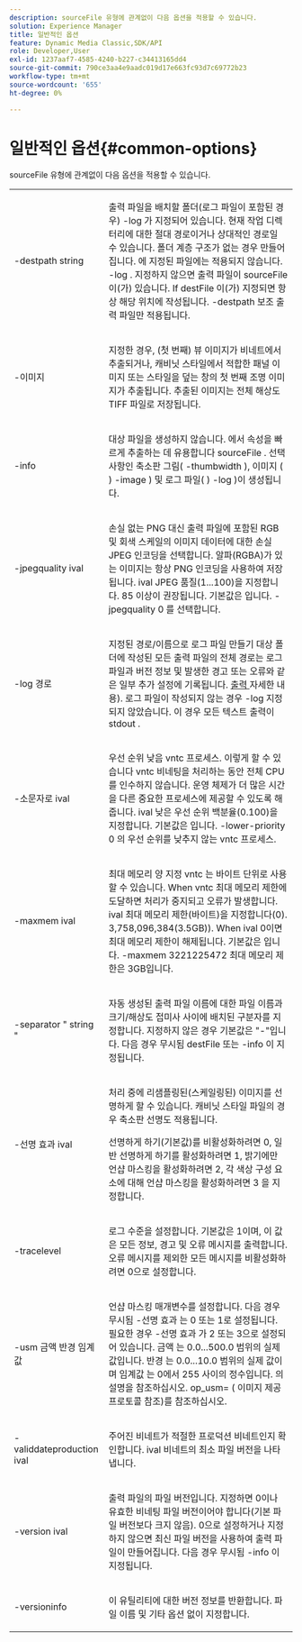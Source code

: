 ```yaml
---
description: sourceFile 유형에 관계없이 다음 옵션을 적용할 수 있습니다.
solution: Experience Manager
title: 일반적인 옵션
feature: Dynamic Media Classic,SDK/API
role: Developer,User
exl-id: 1237aaf7-4585-4240-b227-c34413165dd4
source-git-commit: 790ce3aa4e9aadc019d17e663fc93d7c69772b23
workflow-type: tm+mt
source-wordcount: '655'
ht-degree: 0%

---
```


# 일반적인 옵션{#common-options}

sourceFile 유형에 관계없이 다음 옵션을 적용할 수 있습니다.

<table id="simpletable_3BFC3737C891411D84405CEEF6B19542"> 
 <tr class="strow"> 
  <td class="stentry"> <p> <span class="codeph"> -destpath <span class="varname"> string </span> </span> </p> </td> 
  <td class="stentry"> <p>출력 파일을 배치할 폴더(로그 파일이 포함된 경우) <span class="codeph"> -log </span> 가 지정되어 있습니다. 현재 작업 디렉터리에 대한 절대 경로이거나 상대적인 경로일 수 있습니다. 폴더 계층 구조가 없는 경우 만들어집니다. 에 지정된 파일에는 적용되지 않습니다. <span class="codeph"> -log </span>. 지정하지 않으면 출력 파일이 <span class="varname"> sourceFile </span> 이(가) 있습니다. If <span class="varname"> destFile </span> 이(가) 지정되면 항상 해당 위치에 작성됩니다. <span class="codeph"> -destpath </span> 보조 출력 파일만 적용됩니다. </p> </td> 
 </tr> 
 <tr class="strow"> 
  <td class="stentry"> <p> <span class="codeph"> -이미지 </span> </p> </td> 
  <td class="stentry"> <p>지정한 경우, (첫 번째) 뷰 이미지가 비네트에서 추출되거나, 캐비닛 스타일에서 적합한 패널 이미지 또는 스타일을 덮는 창의 첫 번째 조명 이미지가 추출됩니다. 추출된 이미지는 전체 해상도 TIFF 파일로 저장됩니다. </p> </td> 
 </tr> 
 <tr class="strow"> 
  <td class="stentry"> <p> <span class="codeph"> -info </span> </p> </td> 
  <td class="stentry"> <p>대상 파일을 생성하지 않습니다. 에서 속성을 빠르게 추출하는 데 유용합니다 <span class="varname"> sourceFile </span>. 선택 사항인 축소판 그림( <span class="codeph"> -thumbwidth </span>), 이미지 ( ) <span class="codeph"> -image </span>) 및 로그 파일( ) <span class="codeph"> -log </span>)이 생성됩니다. </p> </td> 
 </tr> 
 <tr class="strow"> 
  <td class="stentry"> <p> <span class="codeph"> -jpegquality <span class="varname"> ival </span> </span> </p> </td> 
  <td class="stentry"> <p>손실 없는 PNG 대신 출력 파일에 포함된 RGB 및 회색 스케일의 이미지 데이터에 대한 손실 JPEG 인코딩을 선택합니다. 알파(RGBA)가 있는 이미지는 항상 PNG 인코딩을 사용하여 저장됩니다. <span class="varname"> ival </span> JPEG 품질(1...100)을 지정합니다. 85 이상이 권장됩니다. 기본값은 입니다. <span class="codeph"> -jpegquality 0 </span>를 선택합니다. </p> </td> 
 </tr> 
 <tr class="strow"> 
  <td class="stentry"> <p> <span class="codeph"> -log <span class="varname"> 경로 </span> </span> </p> </td> 
  <td class="stentry"> <p>지정된 경로/이름으로 로그 파일 만들기 대상 폴더에 작성된 모든 출력 파일의 전체 경로는 로그 파일과 버전 정보 및 발생한 경고 또는 오류와 같은 일부 추가 설정에 기록됩니다. <a href="../../../../ir-api/vntc/utilities/c-ir-vignette-converter-vntc/r-ir-output.md#reference-c51e30b721eb416bb646089f0ac045c5" type="reference" format="dita" scope="local"> 출력 </a> 자세한 내용). 로그 파일이 작성되지 않는 경우 <span class="codeph"> -log </span> 지정되지 않았습니다. 이 경우 모든 텍스트 출력이 <span class="codeph"> stdout </span>. </p> </td> 
 </tr> 
 <tr class="strow"> 
  <td class="stentry"> <p> <span class="codeph"> -소문자로 <span class="varname"> ival </span> </span> </p> </td> 
  <td class="stentry"> <p>우선 순위 낮음 <span class="filepath"> vntc </span> 프로세스. 이렇게 할 수 있습니다 <span class="filepath"> vntc </span> 비네팅을 처리하는 동안 전체 CPU를 인수하지 않습니다. 운영 체제가 더 많은 시간을 다른 중요한 프로세스에 제공할 수 있도록 해줍니다. <span class="varname"> ival </span> 낮은 우선 순위 백분율(0.100)을 지정합니다. 기본값은 입니다. <span class="codeph"> -lower-priority 0 </span>의 우선 순위를 낮추지 않는 <span class="filepath"> vntc </span> 프로세스. </p> </td> 
 </tr> 
 <tr class="strow"> 
  <td class="stentry"> <p> <span class="codeph"> -maxmem <span class="varname"> ival </span> </span> </p> </td> 
  <td class="stentry"> <p>최대 메모리 양 지정 <span class="filepath"> vntc </span> 는 바이트 단위로 사용할 수 있습니다. When <span class="filepath"> vntc </span> 최대 메모리 제한에 도달하면 처리가 중지되고 오류가 발생합니다. <span class="varname"> ival </span> 최대 메모리 제한(바이트)을 지정합니다(0). 3,758,096,384(3.5GB)). When <span class="varname"> ival </span> 0이면 최대 메모리 제한이 해제됩니다. 기본값은 입니다. <span class="codeph"> -maxmem 3221225472 </span>최대 메모리 제한은 3GB입니다. </p> </td> 
 </tr> 
 <tr class="strow"> 
  <td class="stentry"> <p> <span class="codeph"> -separator " <span class="varname"> string </span>" </span> </p> </td> 
  <td class="stentry"> <p>자동 생성된 출력 파일 이름에 대한 파일 이름과 크기/해상도 접미사 사이에 배치된 구분자를 지정합니다. 지정하지 않은 경우 기본값은 "-"입니다. 다음 경우 무시됨 <span class="varname"> destFile </span> 또는 <span class="codeph"> -info </span> 이 지정됩니다. </p> </td> 
 </tr> 
 <tr class="strow"> 
  <td class="stentry"> <p> <span class="codeph"> -선명 효과 <span class="varname"> ival </span> </span> </p> </td> 
  <td class="stentry"> <p>처리 중에 리샘플링된(스케일링된) 이미지를 선명하게 할 수 있습니다. 캐비닛 스타일 파일의 경우 축소판 선명도 적용됩니다. </p> <p>선명하게 하기(기본값)를 비활성화하려면 0, 일반 선명하게 하기를 활성화하려면 1, 밝기에만 언샵 마스킹을 활성화하려면 2, 각 색상 구성 요소에 대해 언샵 마스킹을 활성화하려면 3 을 지정합니다. </p> </td> 
 </tr> 
 <tr class="strow"> 
  <td class="stentry"> <p> <span class="codeph"> -tracelevel </span> </p> </td> 
  <td class="stentry"> <p>로그 수준을 설정합니다. 기본값은 1이며, 이 값은 모든 정보, 경고 및 오류 메시지를 출력합니다. 오류 메시지를 제외한 모든 메시지를 비활성화하려면 0으로 설정합니다. </p> </td> 
 </tr> 
 <tr class="strow"> 
  <td class="stentry"> <p> <span class="codeph"> -usm <span class="varname"> 금액 </span> <span class="varname"> 반경 </span> <span class="varname"> 임계값 </span> </span> </p> </td> 
  <td class="stentry"> <p>언샵 마스킹 매개변수를 설정합니다. 다음 경우 무시됨 <span class="codeph"> -선명 효과 </span> 는 0 또는 1로 설정됩니다. 필요한 경우 <span class="codeph"> -선명 효과 </span> 가 2 또는 3으로 설정되어 있습니다. <span class="varname"> 금액 </span> 는 0.0...500.0 범위의 실제 값입니다. <span class="varname"> 반경 </span> 는 0.0...10.0 범위의 실제 값이며 <span class="varname"> 임계값 </span> 는 0에서 255 사이의 정수입니다. 의 설명을 참조하십시오. <span class="codeph"> op_usm= </span> ( 이미지 제공 프로토콜 참조)를 참조하십시오. </p> </td> 
 </tr> 
 <tr class="strow"> 
  <td class="stentry"> <p> <span class="codeph"> -validdateproduction <span class="varname"> ival </span> </span> </p> </td> 
  <td class="stentry"> <p>주어진 비네트가 적절한 프로덕션 비네트인지 확인합니다. <span class="varname"> ival </span> 비네트의 최소 파일 버전을 나타냅니다. </p> </td> 
 </tr> 
 <tr class="strow"> 
  <td class="stentry"> <p> <span class="codeph"> -version <span class="varname"> ival </span> </span> </p> </td> 
  <td class="stentry"> <p>출력 파일의 파일 버전입니다. 지정하면 0이나 유효한 비네팅 파일 버전이어야 합니다(기본 파일 버전보다 크지 않음). 0으로 설정하거나 지정하지 않으면 최신 파일 버전을 사용하여 출력 파일이 만들어집니다. 다음 경우 무시됨 <span class="codeph"> -info </span> 이 지정됩니다. </p> </td> 
 </tr> 
 <tr class="strow"> 
  <td class="stentry"> <p> <span class="codeph"> -versioninfo </span> </p> </td> 
  <td class="stentry"> <p>이 유틸리티에 대한 버전 정보를 반환합니다. 파일 이름 및 기타 옵션 없이 지정합니다. </p> </td> 
 </tr> 
</table>
